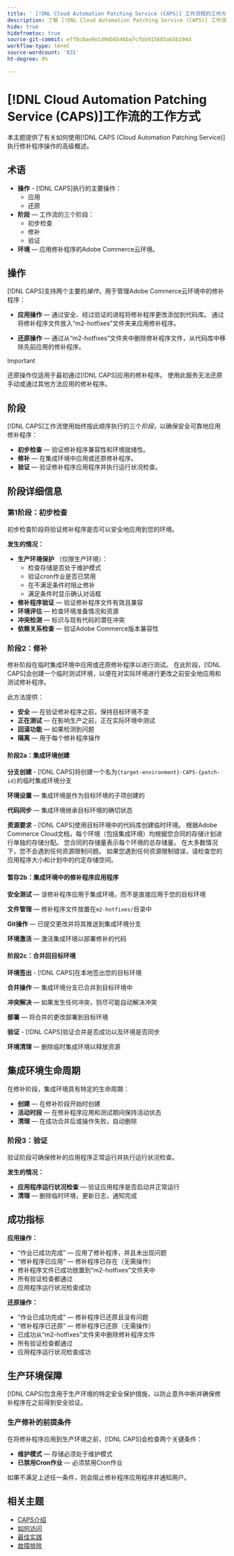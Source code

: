 ```yaml
---
title: ' [!DNL Cloud Automation Patching Service (CAPS)] 工作流程的工作方式'
description: 了解 [!DNL Cloud Automation Patching Service (CAPS)] 工作流过程，包括术语、工作流阶段以及自动化修补程序管理的操作。
hide: true
hidefromtoc: true
source-git-commit: eff8c0ae9e1d9db6b46ba7cfbb915685ab5b194d
workflow-type: tm+mt
source-wordcount: '831'
ht-degree: 0%

---
```


# [!DNL Cloud Automation Patching Service (CAPS)]工作流的工作方式

本主题提供了有关如何使用[!DNL CAPS (Cloud Automation Patching Service)]执行修补程序操作的高级概述。

## 术语

* **操作** - [!DNL CAPS]执行的主要操作：
   * 应用
   * 还原
* **阶段** — 工作流的三个阶段：
   * 初步检查
   * 修补
   * 验证
* **环境** — 应用修补程序的Adobe Commerce云环境。

## 操作

[!DNL CAPS]支持两个主要的&#x200B;*操作*，用于管理Adobe Commerce云环境中的修补程序：

* **应用操作** — 通过安全、经过验证的进程将修补程序更改添加到代码库。 通过将修补程序文件放入“m2-hotfixes”文件夹来应用修补程序。

* **还原操作** — 通过从“m2-hotfixes”文件夹中删除修补程序文件，从代码库中移除先前应用的修补程序。

>[!IMPORTANT]
>
>还原操作仅适用于最初通过[!DNL CAPS]应用的修补程序。 使用此服务无法还原手动或通过其他方法应用的修补程序。

## 阶段

[!DNL CAPS]工作流使用始终按此顺序执行的三个&#x200B;*阶段*，以确保安全可靠地应用修补程序：

* **初步检查** — 验证修补程序兼容性和环境就绪性。
* **修补** — 在集成环境中应用或还原修补程序。
* **验证** — 验证修补程序应用程序并执行运行状况检查。

## 阶段详细信息

### 第1阶段：初步检查

初步检查阶段将验证修补程序是否可以安全地应用到您的环境。

**发生的情况：**

* **生产环境保护** （仅限生产环境）：
   * 检查存储是否处于维护模式
   * 验证cron作业是否已禁用
   * 在不满足条件时阻止修补
   * 满足条件时显示确认对话框
* **修补程序验证** — 验证修补程序文件有效且兼容
* **环境评估** — 检查环境准备情况和资源
* **冲突检测** — 标识与现有代码的潜在冲突
* **依赖关系检查** — 验证Adobe Commerce版本兼容性

### 阶段2：修补

修补阶段在临时集成环境中应用或还原修补程序以进行测试。 在此阶段，[!DNL CAPS]会创建一个临时测试环境，以便在对实际环境进行更改之前安全地应用和测试修补程序。

此方法提供：

* **安全** — 在验证修补程序之前，保持目标环境不变
* **正在测试** — 在影响生产之前，正在实际环境中测试
* **回滚功能** — 如果检测到问题
* **隔离** — 用于每个修补程序操作

#### 阶段2a：集成环境创建

**分支创建** - [!DNL CAPS]将创建一个名为`{target-environment}-CAPS-{patch-id}`的临时集成环境分支

**环境设置** — 集成环境是作为目标环境的子项创建的

**代码同步** — 集成环境继承目标环境的确切状态

**资源要求** - [!DNL CAPS]使用目标环境中的代码库创建临时环境。 根据Adobe Commerce Cloud文档，每个环境（包括集成环境）均根据您合同的存储计划进行单独的存储分配。 您合同的存储量表示每个环境的总存储量。 在大多数情况下，您不会遇到任何资源限制问题。 如果您遇到任何资源限制错误，请检查您的应用程序大小和计划中的约定存储空间。

#### 暂存2b：集成环境中的修补程序应用程序

**安全测试** — 该修补程序应用于集成环境，而不是直接应用于您的目标环境

**文件管理** — 修补程序文件放置在`m2-hotfixes/`目录中

**Git操作** — 已提交更改并将其推送到集成环境分支

**环境激活** — 激活集成环境以部署修补的代码

#### 阶段2c：合并回目标环境

**环境签出** - [!DNL CAPS]在本地签出您的目标环境

**合并操作** — 集成环境分支已合并到目标环境中

**冲突解决** — 如果发生任何冲突，则尽可能自动解决冲突

**部署** — 将合并的更改部署到目标环境

**验证** - [!DNL CAPS]验证合并是否成功以及环境是否同步

**环境清理** — 删除临时集成环境以释放资源

## 集成环境生命周期

在修补阶段，集成环境具有特定的生命周期：

* **创建** — 在修补阶段开始时创建
* **活动时段** — 在修补程序应用和测试期间保持活动状态
* **清理** — 在成功合并后或操作失败，自动删除

### 阶段3：验证

验证阶段可确保修补的应用程序正常运行并执行运行状况检查。

**发生的情况：**

* **应用程序运行状况检查** — 验证应用程序是否启动并正常运行
* **清理** — 删除临时环境，更新日志，通知完成

## 成功指标

**应用操作：**

* “作业已成功完成” — 应用了修补程序，并且未出现问题
* “修补程序已应用” — 修补程序已存在（无需操作）
* 修补程序文件已成功放置到“m2-hotfixes”文件夹中
* 所有验证检查都通过
* 应用程序运行状况检查成功

**还原操作：**

* “作业已成功完成” — 修补程序已还原且没有问题
* “修补程序已还原” — 修补程序已还原（无需操作）
* 已成功从“m2-hotfixes”文件夹中删除修补程序文件
* 所有验证检查都通过
* 应用程序运行状况检查成功

## 生产环境保障

[!DNL CAPS]包含用于生产环境的特定安全保护措施，以防止意外中断并确保修补程序在之前得到安全验证。

### 生产修补的前提条件

在将修补程序应用到生产环境之前，[!DNL CAPS]会检查两个关键条件：

* **维护模式** — 存储必须处于维护模式
* **已禁用Cron作业** — 必须禁用Cron作业

如果不满足上述任一条件，则会阻止修补程序应用程序并通知用户。

## 相关主题

* [CAPS介绍](intro.md)
* [如何访问](access.md)
* [最佳实践](best-practices.md)
* [故障排除](troubleshooting.md)
